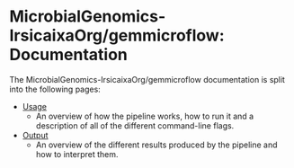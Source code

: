 # MicrobialGenomics-IrsicaixaOrg/gemmicroflow: Documentation

The MicrobialGenomics-IrsicaixaOrg/gemmicroflow documentation is split into the following pages:

- [Usage](usage.md)
  - An overview of how the pipeline works, how to run it and a description of all of the different command-line flags.
- [Output](output.md)
  - An overview of the different results produced by the pipeline and how to interpret them.
